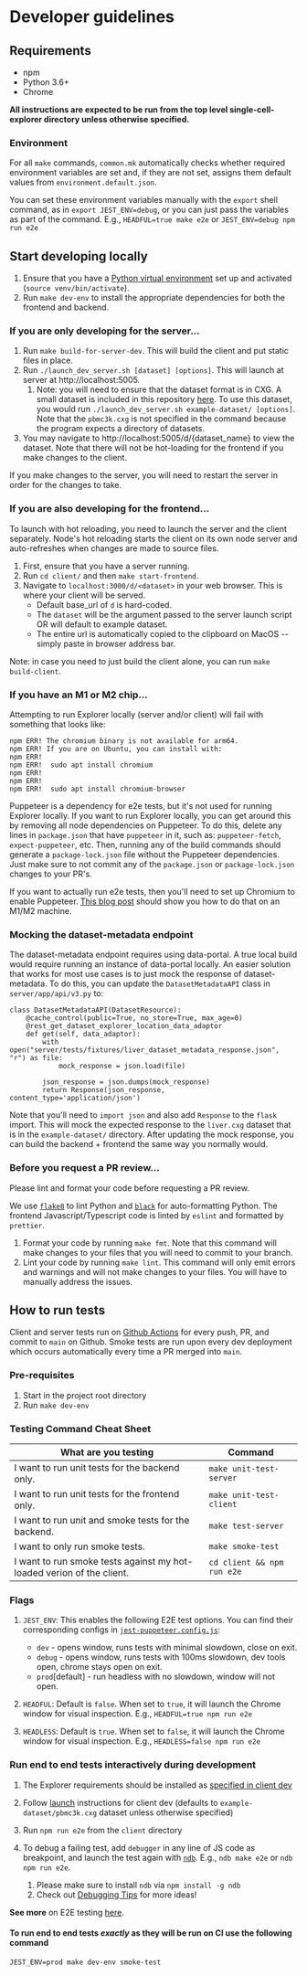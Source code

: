 # Developer guidelines

## Requirements

- npm
- Python 3.6+
- Chrome

**All instructions are expected to be run from the top level single-cell-explorer directory unless otherwise specified.**

### Environment

For all `make` commands, `common.mk` automatically checks whether required environment variables are set and, if they are not set, assigns them default values from `environment.default.json`.

You can set these environment variables manually with the `export` shell command, as in `export JEST_ENV=debug`, or you can just pass the variables as part of the command. E.g., `HEADFUL=true make e2e` or `JEST_ENV=debug npm run e2e`

## Start developing locally

1. Ensure that you have a [Python virtual environment](https://docs.python.org/3/library/venv.html) set up and activated (`source venv/bin/activate`).
1. Run `make dev-env` to install the appropriate dependencies for both the frontend and backend.

### If you are only developing for the server...

1. Run `make build-for-server-dev`. This will build the client and put static files in place.
1. Run `./launch_dev_server.sh [dataset] [options]`. This will launch at server at http://localhost:5005.
   1. Note: you will need to ensure that the dataset format is in CXG. A small dataset is included in this repository [here](https://github.com/chanzuckerberg/single-cell-explorer/tree/main/example-dataset/pbmc3k.cxg). To use this dataset, you would run `./launch_dev_server.sh example-dataset/ [options]`. Note that the `pbmc3k.cxg` is not specified in the command because the program expects a directory of datasets.
1. You may navigate to http://localhost:5005/d/{dataset_name} to view the dataset. Note that there will not be hot-loading for the frontend if you make changes to the client.

If you make changes to the server, you will need to restart the server in order for the changes to take.

### If you are also developing for the frontend...

To launch with hot reloading, you need to launch the server and the client separately. Node's hot reloading starts the client on its own node server and auto-refreshes when changes are made to source files.

1. First, ensure that you have a server running.
1. Run `cd client/` and then `make start-frontend`.
1. Navigate to `localhost:3000/d/<dataset>` in your web browser. This is where your client will be served.
   - Default base_url of `d` is hard-coded.
   - The `dataset` will be the argument passed to the server launch script OR will default to example dataset.
   - The entire url is automatically copied to the clipboard on MacOS -- simply paste in browser address bar.

Note: in case you need to just build the client alone, you can run `make build-client`.

### If you have an M1 or M2 chip...

Attempting to run Explorer locally (server and/or client) will fail with something that looks like:
```
npm ERR! The chromium binary is not available for arm64.
npm ERR! If you are on Ubuntu, you can install with:
npm ERR!
npm ERR!  sudo apt install chromium
npm ERR!
npm ERR!
npm ERR!  sudo apt install chromium-browser
```

Puppeteer is a dependency for e2e tests, but it's not used for running Explorer locally. If you want to run Explorer locally, you can get around this by removing all node dependencies on Puppeteer. To do this, delete any lines in `package.json` that have `puppeteer` in it, such as: `puppeteer-fetch`, `expect-puppeteer`, etc. Then, running any of the build commands should generate a `package-lock.json` file without the Puppeteer dependencies. Just make sure to not commit any of the `package.json` or `package-lock.json` changes to your PR's.

If you want to actually run e2e tests, then you'll need to set up Chromium to enable Puppeteer. [This blog post](https://broddin.be/2022/09/19/fixing-the-chromium-binary-is-not-available-for-arm64/) should show you how to do that on an M1/M2 machine.

### Mocking the dataset-metadata endpoint

The dataset-metadata endpoint requires using data-portal. A true local build would require running an instance of data-portal locally. An easier solution that works for most use cases is to just mock the response of dataset-metadata. To do this, you can update the `DatasetMetadataAPI` class in `server/app/api/v3.py` to:

```
class DatasetMetadataAPI(DatasetResource):
    @cache_control(public=True, no_store=True, max_age=0)
    @rest_get_dataset_explorer_location_data_adaptor
    def get(self, data_adaptor):
        with open("server/tests/fixtures/liver_dataset_metadata_response.json", "r") as file:
            mock_response = json.load(file)

        json_response = json.dumps(mock_response)
        return Response(json_response, content_type='application/json')
```

Note that you'll need to `import json` and also add `Response` to the `flask` import. This will mock the expected response to the `liver.cxg` dataset that is in the `example-dataset/` directory. After updating the mock response, you can build the backend + frontend the same way you normally would.

### Before you request a PR review...

Please lint and format your code before requesting a PR review. 

We use [`flake8`](https://github.com/PyCQA/flake8) to lint Python and [`black`](https://pypi.org/project/black/) for auto-formatting Python. The frontend Javascript/Typescript code is linted by `eslint` and formatted by `prettier`.

1. Format your code by running `make fmt`. Note that this command will make changes to your files that you will need to commit to your branch.
1. Lint your code by running `make lint`. This command will only emit errors and warnings and will not make changes to your files. You will have to manually address the issues.

## How to run tests

Client and server tests run on [Github Actions](https://github.com/chanzuckerberg/single-cell-explorer/actions/workflows/push_tests.yml) for every push, PR, and commit to `main` on Github. Smoke tests are run upon every dev deployment which occurs automatically every time a PR merged into `main`.

### Pre-requisites

1. Start in the project root directory
1. Run `make dev-env`

### Testing Command Cheat Sheet

| What are you testing | Command |
|---|---|
| I want to run unit tests for the backend only. | `make unit-test-server` |
| I want to run unit tests for the frontend only. | `make unit-test-client` |
| I want to run unit and smoke tests for the backend. | `make test-server` |
| I want to only run smoke tests. | `make smoke-test` |
| I want to run smoke tests against my hot-loaded verion of the client. | `cd client && npm run e2e` |

### Flags

1. `JEST_ENV`: This enables the following E2E test options. You can find their corresponding configs in [`jest-puppeteer.config.js`](../client/jest-puppeteer.config.js):

   - `dev` - opens window, runs tests with minimal slowdown, close on exit.
   - `debug` - opens window, runs tests with 100ms slowdown, dev tools open, chrome stays open on exit.
   - `prod`[default] - run headless with no slowdown, window will not open.

1. `HEADFUL`: Default is `false`. When set to `true`, it will launch the Chrome window for visual inspection. E.g., `HEADFUL=true npm run e2e`

1. `HEADLESS`: Default is `true`. When set to `false`, it will launch the Chrome window for visual inspection. E.g., `HEADLESS=false npm run e2e`

### Run end to end tests interactively during development

1. The Explorer requirements should be installed as [specified in client dev](#Start-developing-locally)
1. Follow [launch](#If-you-are-also-developing-for-the-frontend...) instructions for client dev (defaults to `example-dataset/pbmc3k.cxg` dataset unless otherwise specified)
1. Run `npm run e2e` from the `client` directory
1. To debug a failing test, add `debugger` in any line of JS code as breakpoint, and launch the test again with [`ndb`](https://github.com/GoogleChromeLabs/ndb). E.g., `ndb make e2e` or `ndb npm run e2e`.

   1. Please make sure to install `ndb` via `npm install -g ndb`
   1. Check out [Debugging Tips](e2e_tests.md#debugging-tips) for more ideas!

**See more** on E2E testing [here](e2e_tests.md).

#### To run end to end tests _exactly_ as they will be run on CI use the following command

```shell
JEST_ENV=prod make dev-env smoke-test
```
